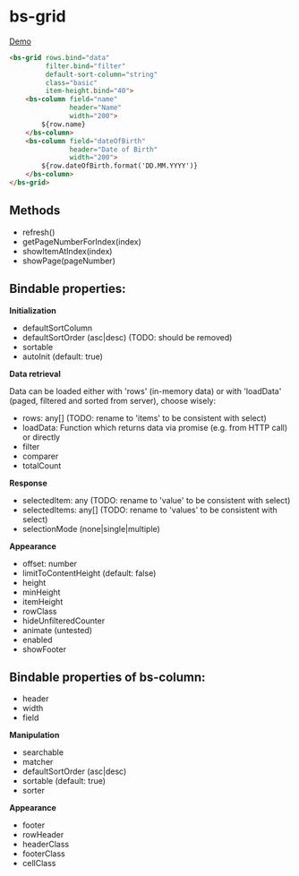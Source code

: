 # bs-grid

[Demo](https://rawgit.com/RSuter/aurelia-bs/master/demo/index.html#/grid)

```html
<bs-grid rows.bind="data"
         filter.bind="filter"
         default-sort-column="string"
         class="basic"
         item-height.bind="40">
    <bs-column field="name" 
               header="Name" 
               width="200">
        ${row.name}
    </bs-column>
    <bs-column field="dateOfBirth" 
               header="Date of Birth" 
               width="200">
        ${row.dateOfBirth.format('DD.MM.YYYY')}
    </bs-column>
</bs-grid>
```

## Methods

- refresh()
- getPageNumberForIndex(index)
- showItemAtIndex(index)
- showPage(pageNumber)

## Bindable properties:

**Initialization**

- defaultSortColumn
- defaultSortOrder (asc|desc) (TODO: should be removed)
- sortable
- autoInit (default: true)

**Data retrieval**

Data can be loaded either with 'rows' (in-memory data) or with 'loadData' (paged, filtered and sorted from server), choose wisely: 

- rows: any[] (TODO: rename to 'items' to be consistent with select)
- loadData: Function which returns data via promise (e.g. from HTTP call) or directly
- filter
- comparer
- totalCount

**Response**

- selectedItem: any (TODO: rename to 'value' to be consistent with select)
- selectedItems: any[] (TODO: rename to 'values' to be consistent with select)
- selectionMode (none|single|multiple)

**Appearance**

- offset: number
- limitToContentHeight (default: false)
- height
- minHeight
- itemHeight
- rowClass
- hideUnfilteredCounter
- animate (untested)
- enabled
- showFooter

## Bindable properties of bs-column:

- header
- width
- field

**Manipulation**

- searchable
- matcher
- defaultSortOrder (asc|desc)
- sortable (default: true)
- sorter

**Appearance**

- footer
- rowHeader
- headerClass
- footerClass
- cellClass
